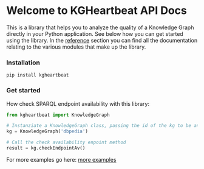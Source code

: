 # Welcome to KGHeartbeat API Docs

This is a library that helps you to analyze the quality of a Knowledge Graph directly in your Python application. See below how you can get started using the library. In the [reference](reference.md) section you can find all the documentation relating to the various modules that make up the library. 

### Installation
```
pip install kgheartbeat
```

### Get started 
How check SPARQL endpoint availability with this library:

```Python
from kgheartbeat import KnowledgeGraph

# Instanziate a KnowledgeGraph class, passing the id of the kg to be analyzed
kg = KnowledgeGraph('dbpedia')

# Call the check availability enpoint method
result = kg.checkEndpointAv()
```

For more examples go here: [more examples](tutorials.md)
